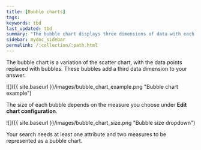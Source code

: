 ```yaml
---
title: [Bubble charts]
tags:
keywords: tbd
last_updated: tbd
summary: "The bubble chart displays three dimensions of data with each containing a set of values."
sidebar: mydoc_sidebar
permalink: /:collection/:path.html
---
```

The bubble chart is a variation of the scatter chart, with the data points replaced with bubbles. These bubbles add a third data dimension to your answer.

 ![]({{ site.baseurl }}/images/bubble_chart_example.png "Bubble chart example")

The size of each bubble depends on the measure you choose under **Edit chart configuration**.

 ![]({{ site.baseurl }}/images/bubble_chart_size.png "Bubble size dropdown")

Your search needs at least one attribute and two measures to be represented as a bubble chart.
